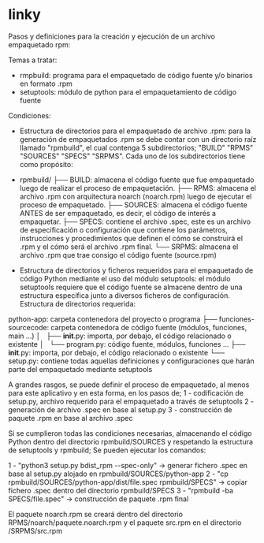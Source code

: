 # linky

Pasos y definiciones para la creación y ejecución de un archivo empaquetado rpm:

Temas a tratar:
- rmpbuild: programa para el empaquetado de código fuente y/o binarios en formato .rpm
- setuptools: módulo de python para el empaquetamiento de código fuente

Condiciones:
- Estructura de directorios para el empaquetado de archivo .rpm: para la generación de empaquetados .rpm se debe contar con un directorio raíz llamado "rpmbuild", el cual contenga 5 subdirectorios; "BUILD" "RPMS" "SOURCES" "SPECS" "SRPMS".
  Cada uno de los subdirectorios tiene como propósito:
  
- rpmbuild/
├── BUILD: almacena el código fuente que fue empaquetado luego de realizar el proceso de empaquetación.
├── RPMS: almacena el archivo .rpm con arquitectura noarch (noarch.rpm) luego de ejecutar el proceso de empaquetado.
├── SOURCES: almacena el código fuente ANTES de ser empaquetado, es decir, el código de interés a empaquetar.
├── SPECS: contiene el archivo .spec, este es un archivo de especificación o configuración que contiene los parámetros, instrucciones y procedimientos que definen el cómo se construirá el .rpm y el cómo será el archivo .rpm final.
└── SRPMS: almacena el archivo .rpm que trae consigo el código fuente (source.rpm)
  
- Estructura de directorios y ficheros requeridos para el empaquetado de código Python mediante el uso del módulo setuptools: el módulo setuptools requiere que el código fuente se almacene dentro de una estructura específica junto a diversos ficheros de configuración.
  Estructura de directorios requerida:

python-app: carpeta contenedora del proyecto o programa
├── funciones-sourcecode: carpeta contenedora de código fuente (módulos, funciones, main ...)
│   ├── __init__.py: importa, por debajo, el código relacionado o existente
│   └── program.py: código fuente, módulos, funciones ...
├── __init__.py: importa, por debajo, el código relacionado o existente
└── setup.py: contiene todas aquellas definiciones y configuraciones que harán parte del empaquetado mediante setuptools

A grandes rasgos, se puede definir el proceso de empaquetado, al menos para este aplicativo y en esta forma, en los pasos de;
1 - codificación de setup.py, archivo requerido para el empaquetado a través de setuptools
2 - generación de archivo .spec en base al setup.py
3 - construcción de paquete .rpm en base al archivo .spec

Si se cumplieron todas las condiciones necesarias, almacenando el código Python dentro del directorio rpmbuild/SOURCES y respetando la estructura de setuptools y rpmbuild;
Se pueden ejecutar los comandos:

1 - "python3 setup.py bdist_rpm --spec-only" -> generar fichero .spec en base al setup.py alojado en rpmbuild/SOURCES/python-app
2 - "cp rpmbuild/SOURCES/python-app/dist/file.spec rpmbuild/SPECS" -> copiar fichero .spec dentro del directorio rpmbuild/SPECS
3 - "rpmbuild -ba SPECS/file.spec" -> construcción de paquete .rpm final

El paquete noarch.rpm se creará dentro del directorio RPMS/noarch/paquete.noarch.rpm y el paquete src.rpm en el directorio /SRPMS/src.rpm
